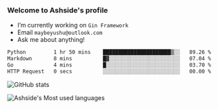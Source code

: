 ### Welcome to Ashside's profile

- I’m currently working on `Gin Framework`
- Email `maybeyushu@outlook.com`
- Ask me about anything!

<!--START_SECTION:waka-->

```txt
Python         1 hr 50 mins    ██████████████████████▒░░   89.26 %
Markdown       8 mins          █▓░░░░░░░░░░░░░░░░░░░░░░░   07.04 %
Go             4 mins          █░░░░░░░░░░░░░░░░░░░░░░░░   03.70 %
HTTP Request   0 secs          ░░░░░░░░░░░░░░░░░░░░░░░░░   00.00 %
```

<!--END_SECTION:waka-->

![GitHub stats](https://github-readme-stats.vercel.app/api?username=Ashside)

![Ashside's Most used languages](https://github-readme-stats.vercel.app/api/top-langs/?username=Ashside&layout=compact&hide_border=true&langs_count=10)


